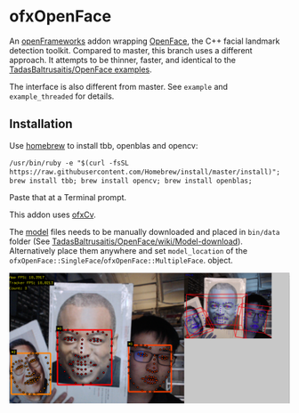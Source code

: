 # ofxOpenFace
An [openFrameworks](https://openframeworks.cc) addon wrapping [OpenFace](https://github.com/TadasBaltrusaitis/OpenFace), the C++ facial landmark detection toolkit. Compared to master, this branch uses a different approach. It attempts to be thinner, faster, and identical to the [TadasBaltrusaitis/OpenFace examples](https://github.com/TadasBaltrusaitis/OpenFace/tree/master/exe).

The interface is also different from master. See `example` and `example_threaded` for details.

## Installation

Use [homebrew](https://brew.sh) to install tbb, openblas and opencv:

```
/usr/bin/ruby -e "$(curl -fsSL https://raw.githubusercontent.com/Homebrew/install/master/install)"; brew install tbb; brew install opencv; brew install openblas;
```
Paste that at a Terminal prompt.

This addon uses [ofxCv](https://github.com/kylemcdonald/ofxCv).

The [model](https://github.com/TadasBaltrusaitis/OpenFace/wiki/Model-download) files needs to be manually downloaded and placed in `bin/data` folder (See [TadasBaltrusaitis/OpenFace/wiki/Model-download](https://github.com/TadasBaltrusaitis/OpenFace/wiki/Model-download)). Alternatively place them anywhere and set `model_location` of the `ofxOpenFace::SingleFace`/`ofxOpenFace::MultipleFace`. object.

![screenshot](screenshot.png)
